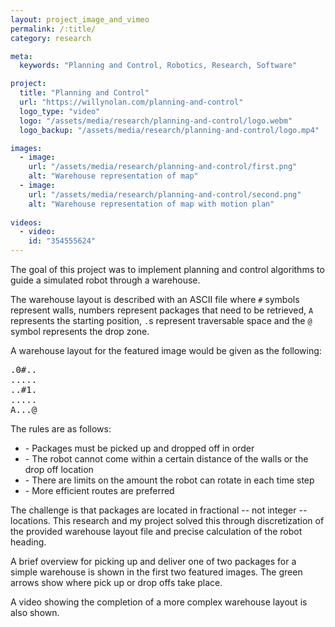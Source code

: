```yaml
---
layout: project_image_and_vimeo
permalink: /:title/
category: research

meta:
  keywords: "Planning and Control, Robotics, Research, Software"

project:
  title: "Planning and Control"
  url: "https://willynolan.com/planning-and-control"
  logo_type: "video"
  logo: "/assets/media/research/planning-and-control/logo.webm"
  logo_backup: "/assets/media/research/planning-and-control/logo.mp4"

images:
  - image:
    url: "/assets/media/research/planning-and-control/first.png"
    alt: "Warehouse representation of map"
  - image:
    url: "/assets/media/research/planning-and-control/second.png"
    alt: "Warehouse representation of map with motion plan"
    
videos:
  - video:
    id: "354555624"
---
```

<p>

</p>

<p>
The goal of this project was to implement planning and control algorithms to guide a simulated robot through a warehouse.
</p>

<p>
The warehouse layout is described with an ASCII file where <code>#</code> symbols represent walls, numbers represent 
packages that need to be retrieved, <code>A</code> represents the starting position, <code>.</code>s represent 
traversable space and the <code>@</code> symbol represents the drop zone.
</p>

<p>
A warehouse layout for the featured image would be given as the following:
</p>
<pre class="codeblock">
.0#..
.....
..#1.
.....
A...@
</pre>

<p>
The rules are as follows:
</p>

<ul>
    <li>- Packages must be picked up and dropped off in order</li>
    <li>- The robot cannot come within a certain distance of the walls or the drop off location</li>
    <li>- There are limits on the amount the robot can rotate in each time step</li>
    <li>- More efficient routes are preferred</li>
</ul>

<p>
The challenge is that packages are located in fractional -- not integer -- locations.  This research and my project solved this through 
discretization of the provided warehouse layout file and precise calculation of the robot heading.
</p>

<p>
A brief overview for picking up and deliver one of two packages for a simple warehouse is shown in the first two
featured images. The green arrows show where pick up or drop offs take place.
</p>

<p>
A video showing the completion of a more complex warehouse layout is also shown.
</p>
